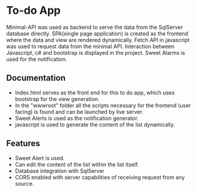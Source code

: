 
# To-do App

Minimal-API was used as backend to serve the data from the SqlServer database directly. SPA(single page application) is created as the frontend where the data and view are rendered dynamically. Fetch API in javascript was used to request data from the minimal API. Interaction between Javascript, c# and bootstrap is displayed in the project. Sweet Alarms is used for the notification.



## Documentation
* Index.html serves as the front end for this to do app, which uses bootstrap for the view generation. 
* In the "wwwroot" folder all the scripts necessary for the frontend (user facing) is found and can be launched by live server.
* Sweet Alerts is used as the notification generator.
* javascript is used to generate the content of the list dynamically.



## Features

- Sweet Alert is used.
- Can edit the content of the list within the list itself.
- Database integration with SqlServer
- CORS enabled with server capabilities of receiving request from any source.

